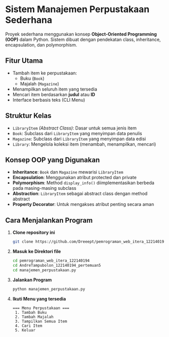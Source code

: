 # Sistem Manajemen Perpustakaan Sederhana

Proyek sederhana menggunakan konsep **Object-Oriented Programming (OOP)** dalam Python. Sistem dibuat dengan pendekatan class, inheritance, encapsulation, dan polymorphism.

## Fitur Utama

- Tambah item ke perpustakaan:
  - Buku (`Book`)
  - Majalah (`Magazine`)
- Menampilkan seluruh item yang tersedia
- Mencari item berdasarkan **judul** atau **ID**
- Interface berbasis teks (CLI Menu)

## Struktur Kelas

- `LibraryItem` _(Abstract Class)_: Dasar untuk semua jenis item
- `Book`: Subclass dari `LibraryItem` yang menyimpan data penulis
- `Magazine`: Subclass dari `LibraryItem` yang menyimpan data edisi
- `Library`: Mengelola koleksi item (menambah, menampilkan, mencari)

## Konsep OOP yang Digunakan

- **Inheritance**: `Book` dan `Magazine` mewarisi `LibraryItem`
- **Encapsulation**: Menggunakan atribut protected dan private
- **Polymorphism**: Method `display_info()` diimplementasikan berbeda pada masing-masing subclass
- **Abstraction**: `LibraryItem` sebagai abstract class dengan method abstract
- **Property Decorator**: Untuk mengakses atribut penting secara aman

## Cara Menjalankan Program

1. **Clone repository ini**

   ```bash
   git clone https://github.com/Dreeept/pemrograman_web_itera_122140194.git
   ```

2. **Masuk ke Direktori file**
   ```bash
   cd pemrograman_web_itera_122140194
   cd AndreTampubolon_122140194_pertemuan5
   cd manajemen_perpustakaan.py
   ```
3. **Jalankan Program**
   ```bash
   python manajemen_perpustakaan.py
   ```
4. **Ikuti Menu yang tersedia**
   ```
   === Menu Perpustakaan ===
    1. Tambah Buku
    2. Tambah Majalah
    3. Tampilkan Semua Item
    4. Cari Item
    5. Keluar
   ```
